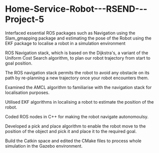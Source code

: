# Home-Service-Robot---RSEND---Project-5

Interfaced essential ROS packages such as Navigation using the Slam_gmapping package and estimating the pose of the Robot using the EKF package  to localise a robot in a simulation environment

ROS Navigation stack, which is based on the Dijkstra's, a variant of the Uniform Cost Search algorithm, to plan our robot trajectory from start to goal position. 

The ROS navigation stack permits the robot to avoid any obstacle on its path by re-planning a new trajectory once your robot encounters them.

Examined the AMCL algorithm to familiarise with the navigation stack for localisation purposes. 

Utilised EKF algorithms in localising a robot to estimate the position of the robot. 

Coded ROS nodes in C++ for making the robot navigate autonomoulsy.

Developed a pick and place algorithm to enable the robot move to the position of the object and pick it and place it to the required goal. 

Build the Catkin space and edited the CMake files to process whole simulation in the Gazebo environment.


